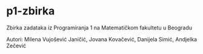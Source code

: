 # p1-zbirka
Zbirka zadataka iz Programiranja 1 na Matematičkom fakultetu u Beogradu

Autori: Milena Vujošević Janičić, Jovana Kovačević, Danijela Simić, Andjelka Zečević
